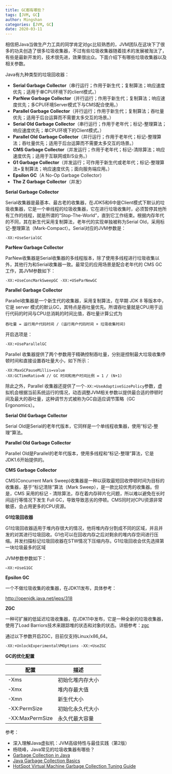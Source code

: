 ```yaml
---
title: GC都有哪些？
tags: [JVM, GC]
author: Mingshan
categories: [JVM, GC]
date: 2020-03-11
---
```


相信把Java当做生产力工具的同学肯定对gc比较熟悉的，JVM团队在这块下了很多的功夫创造了很多垃圾收集器，不过有些垃圾收集器随着技术的发展被淘汰了，有些是最新开发的，技术很先进，效果很出众。下面介绍下有哪些垃圾收集器以及相关参数。

<!-- more -->

Java有九种类型的垃圾回收器：

- **Serial Garbage Collector**（串行运行；作用于新生代；复制算法；响应速度优先；适用于单CPU环境下的client模式。）
- **ParNew Garbage Collector**（并行运行；作用于新生代；复制算法；响应速度优先；多CPU环境Server模式下与CMS配合使用。）
- **Parallel Garbage Collector**（并行运行；作用于新生代；复制算法；吞吐量优先；适用于后台运算而不需要太多交互的场景。）
- **Serial Old Garbage Collector**（串行运行；作用于老年代；标记-整理算法；响应速度优先；单CPU环境下的Client模式。）
- **Parallel Old Garbage Collector**（并行运行；作用于老年代；标记-整理算法；吞吐量优先；适用于后台运算而不需要太多交互的场景。）
- **CMS Garbage Collector**（并发运行；作用于老年代；标记-清除算法；响应速度优先；适用于互联网或B/S业务。）
- **G1 Garbage Collector**（并发运行；可作用于新生代或老年代；标记-整理算法+复制算法；响应速度优先；面向服务端应用。）
- **Epsilon GC**（A No-Op Garbage Collector）
- **The Z Garbage Collector**（并发）

**Serial Garbage Collector**

Serial收集器是最基本、最古老的收集器，在JDK5和6中是Client模式下默认的垃圾收集器，它是一个单线程的垃圾收集器，它在进行垃圾收集时，必须暂停其他所有工作的线程，就是所谓的“Stop-The-World”，直到它工作结束。根据内存年代的不同，其在新生代采用复制算法，老年代的实现单独被称为Serial Old，采用标记-整理算法（Mark-Compact）。Serial对应的JVM参数是：

```
-XX:+UseSerialGC
```

**ParNew Garbage Collector**

ParNew收集器是Serial收集器的多线程版本，除了使用多线程进行垃圾收集以外，其他行为和Serial收集器一致。最常见的应用场景是配合老年代的 CMS GC 工作，其JVM参数如下：

```
-XX:+UseConcMarkSweepGC -XX:+USeParNewGC
```

**Parallel Garbage Collector**

Parallel收集器是一个新生代的收集器，采用复制算法，在早期 JDK 8 等版本中，它是 server 模式的默认GC，其特点是吞吐量优先。所谓吞吐量就是CPU用于运行代码的时间与CPU总消耗的时间比值，吞吐量计算公式为

```
吞吐量 = 运行用户代码时间 / (运行用户代码时间 + 垃圾收集时间)
```

开启选项是：

```
-XX:+UseParallelGC
```

Parallel 收集器提供了两个参数用于精确控制吞吐量，分别是控制最大垃圾收集停顿时间和直接设置吞吐量大小，如下所示：

```
-XX:MaxGCPauseMillis=value
-XX:GCTimeRatio=N // GC 时间和用户时间比例 = 1 / (N+1)
```

除此之外，Parallel 收集器还提供了一个`-XX:+UseAdaptiveSizePolicy`参数，虚拟机会根据当前系统运行的情况，动态调整JVM相关参数以提供最合适的停顿时间及最大的吞吐量，这种调节方式被称为GC自适应调节策略（GC Ergonomics）。


**Serial Old Garbage Collector**

Serial Old是Serial的老年代版本，它同样是一个单线程收集器，使用“标记-整理”算法。

**Parallel Old Garbage Collector**

Parallel Old是Parallel的老年代版本，使用多线程和“标记-整理”算法，它是JDK1.6开始提供的。

**CMS Garbage Collector**

CMS(Concurrent Mark Sweep)收集器是一种以获取最短回收停顿时间为目标的收集器，基于“标记清除”算法（Mark Sweep），是一款比较优秀的收集器。但是，CMS 采用的标记 - 清除算法，存在着内存碎片化问题，所以难以避免在长时间运行等情况下发生 Full GC，导致导致恶劣的停顿。CMS同时对CPU资源非常敏感，会占用更多的CPU资源。


**G1垃圾回收器**

G1垃圾回收器适用于堆内存很大的情况，他将堆内存分割成不同的区域，并且并发的对其进行垃圾回收。G1也可以在回收内存之后对剩余的堆内存空间进行压缩。并发扫描标记垃圾回收器在STW情况下压缩内存。G1垃圾回收会优先选择第一块垃圾最多的区域

JVM参数参数如下：

```
–XX:+UseG1GC
``` 

**Epsilon GC**

一个不做垃圾收集的收集器，在JDK11发布，具体参考：

http://openjdk.java.net/jeps/318


**ZGC**

一种可扩展的低延迟垃圾收集器，在JDK11中发布，它是一种全新的垃圾收集器，使用了Load Barriors技术来跟踪堆的状态和对象的状态。详细参考：[zgc](http://openjdk.java.net/projects/zgc/)

通过以下参数开启ZGC，目前仅支持Linux/x86_64。

```
-XX:+UnlockExperimentalVMOptions -XX:+UseZGC
```

**GC的优化配置**

配置 | 描述
---|---
-Xms | 初始化堆内存大小
-Xmx | 堆内存最大值
-Xmn | 新生代大小
-XX:PermSize | 初始化永久代大小
-XX:MaxPermSize | 永久代最大容量


参考：

- 深入理解Java虚拟机：JVM高级特性与最佳实践（第2版）
- 杨晓峰，Java常见的垃圾收集器有哪些？
- [Garbage Collection in Java](https://plumbr.io/handbook/garbage-collection-in-java)
- [Java Garbage Collection Basics](https://www.oracle.com/webfolder/technetwork/tutorials/obe/java/gc01/index.html)
- [HotSpot Virtual Machine Garbage Collection Tuning Guide](https://docs.oracle.com/en/java/javase/13/gctuning/introduction-garbage-collection-tuning.html)
